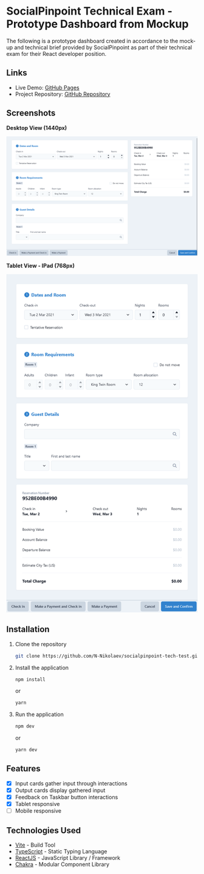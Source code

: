 # SocialPinpoint Technical Exam - Prototype Dashboard from Mockup

The following is a prototype dashboard created in accordance to the mock-up and technical brief provided by SocialPinpoint as part of their technical exam for their React developer position.

## Links

-   Live Demo: [GitHub Pages](https://n-nikolaev.github.io/socialpinpoint-gh-page/)
-   Project Repository: [GitHub Repository](https://github.com/N-Nikolaev/socialpinpoint-tech-test/)

## Screenshots

**Desktop View (1440px)**

![](src/assets/screenshots/desktop.png)

**Tablet View - IPad (768px)**

![](src/assets/screenshots/tablet.png)

## Installation

1. Clone the repository

    ```sh
    git clone https://github.com/N-Nikolaev/socialpinpoint-tech-test.git
    ```

2. Install the application

    ```sh
    npm install
    ```

    or

    ```sh
    yarn
    ```

3. Run the application

    ```sh
    npm dev
    ```

    or

    ```sh
    yarn dev
    ```

## Features

-   [x] Input cards gather input through interactions
-   [x] Output cards display gathered input
-   [x] Feedback on Taskbar button interactions
-   [x] Tablet responsive
-   [ ] Mobile responsive

## Technologies Used

-   [Vite](https://vitejs.dev/) - Build Tool
-   [TypeScript](https://www.typescriptlang.org/) - Static Typing Language
-   [ReactJS](https://reactjs.org/) - JavaScript Library / Framework
-   [Chakra](https://chakra-ui.com/) - Modular Component Library

